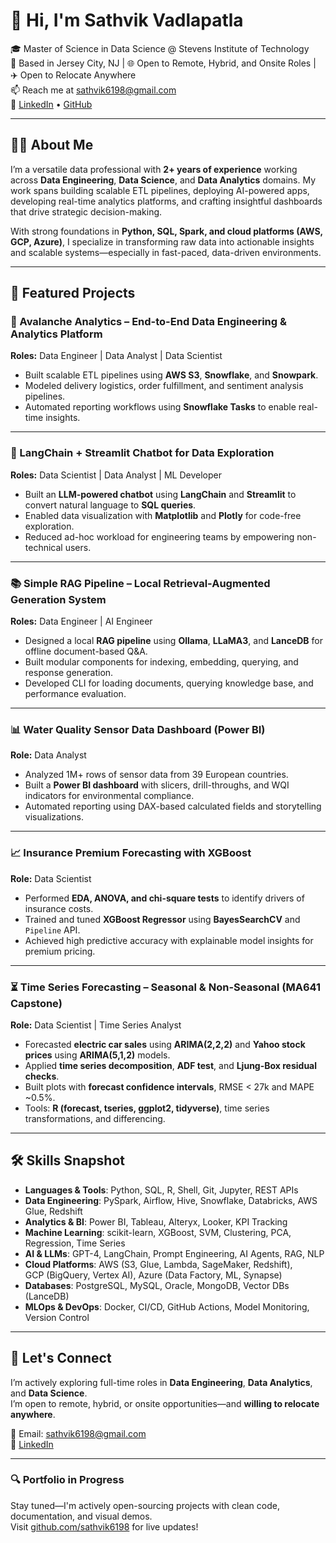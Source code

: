 # 👋 Hi, I'm Sathvik Vadlapatla

🎓 Master of Science in Data Science @ Stevens Institute of Technology  
📍 Based in Jersey City, NJ | 🌐 Open to Remote, Hybrid, and Onsite Roles | ✈️ Open to Relocate Anywhere  
📫 Reach me at [sathvik6198@gmail.com](mailto:sathvik6198@gmail.com)  
🔗 [LinkedIn](https://www.linkedin.com/in/sathvikc/) • [GitHub](https://github.com/sathvik6198)

---

## 🧑‍💻 About Me

I’m a versatile data professional with **2+ years of experience** working across **Data Engineering**, **Data Science**, and **Data Analytics** domains. My work spans building scalable ETL pipelines, deploying AI-powered apps, developing real-time analytics platforms, and crafting insightful dashboards that drive strategic decision-making.

With strong foundations in **Python, SQL, Spark, and cloud platforms (AWS, GCP, Azure)**, I specialize in transforming raw data into actionable insights and scalable systems—especially in fast-paced, data-driven environments.

---

## 🚀 Featured Projects

### 🧊 Avalanche Analytics – End-to-End Data Engineering & Analytics Platform  
**Roles:** Data Engineer | Data Analyst | Data Scientist  
- Built scalable ETL pipelines using **AWS S3**, **Snowflake**, and **Snowpark**.  
- Modeled delivery logistics, order fulfillment, and sentiment analysis pipelines.  
- Automated reporting workflows using **Snowflake Tasks** to enable real-time insights.

---

### 🤖 LangChain + Streamlit Chatbot for Data Exploration  
**Roles:** Data Scientist | Data Analyst | ML Developer  
- Built an **LLM-powered chatbot** using **LangChain** and **Streamlit** to convert natural language to **SQL queries**.  
- Enabled data visualization with **Matplotlib** and **Plotly** for code-free exploration.  
- Reduced ad-hoc workload for engineering teams by empowering non-technical users.

---

### 📚 Simple RAG Pipeline – Local Retrieval-Augmented Generation System  
**Roles:** Data Engineer | AI Engineer  
- Designed a local **RAG pipeline** using **Ollama**, **LLaMA3**, and **LanceDB** for offline document-based Q&A.  
- Built modular components for indexing, embedding, querying, and response generation.  
- Developed CLI for loading documents, querying knowledge base, and performance evaluation.

---

### 📊 Water Quality Sensor Data Dashboard (Power BI)  
**Role:** Data Analyst  
- Analyzed 1M+ rows of sensor data from 39 European countries.  
- Built a **Power BI dashboard** with slicers, drill-throughs, and WQI indicators for environmental compliance.  
- Automated reporting using DAX-based calculated fields and storytelling visualizations.

---

### 📈 Insurance Premium Forecasting with XGBoost  
**Role:** Data Scientist  
- Performed **EDA, ANOVA, and chi-square tests** to identify drivers of insurance costs.  
- Trained and tuned **XGBoost Regressor** using **BayesSearchCV** and `Pipeline` API.  
- Achieved high predictive accuracy with explainable model insights for premium pricing.

---

### ⏳ Time Series Forecasting – Seasonal & Non-Seasonal (MA641 Capstone)  
**Role:** Data Scientist | Time Series Analyst  
- Forecasted **electric car sales** using **ARIMA(2,2,2)** and **Yahoo stock prices** using **ARIMA(5,1,2)** models.  
- Applied **time series decomposition**, **ADF test**, and **Ljung-Box residual checks**.  
- Built plots with **forecast confidence intervals**, RMSE < 27k and MAPE ~0.5%.  
- Tools: **R (forecast, tseries, ggplot2, tidyverse)**, time series transformations, and differencing.

---

## 🛠️ Skills Snapshot

- **Languages & Tools**: Python, SQL, R, Shell, Git, Jupyter, REST APIs  
- **Data Engineering**: PySpark, Airflow, Hive, Snowflake, Databricks, AWS Glue, Redshift  
- **Analytics & BI**: Power BI, Tableau, Alteryx, Looker, KPI Tracking  
- **Machine Learning**: scikit-learn, XGBoost, SVM, Clustering, PCA, Regression, Time Series  
- **AI & LLMs**: GPT-4, LangChain, Prompt Engineering, AI Agents, RAG, NLP  
- **Cloud Platforms**: AWS (S3, Glue, Lambda, SageMaker, Redshift),  
  GCP (BigQuery, Vertex AI), Azure (Data Factory, ML, Synapse)  
- **Databases**: PostgreSQL, MySQL, Oracle, MongoDB, Vector DBs (LanceDB)  
- **MLOps & DevOps**: Docker, CI/CD, GitHub Actions, Model Monitoring, Version Control  

---

## 📌 Let's Connect

I’m actively exploring full-time roles in **Data Engineering**, **Data Analytics**, and **Data Science**.  
I’m open to remote, hybrid, or onsite opportunities—and **willing to relocate anywhere**.

📧 Email: [sathvik6198@gmail.com](mailto:sathvik6198@gmail.com)  
🔗 [LinkedIn](https://www.linkedin.com/in/sathvikc)  

---

### 🔍 Portfolio in Progress

Stay tuned—I'm actively open-sourcing projects with clean code, documentation, and visual demos.  
Visit [github.com/sathvik6198](https://github.com/sathvik6198) for live updates!
